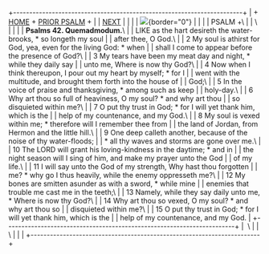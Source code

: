 +-----------------------------------------------------------------------+
| \+ [HOME](../index.html) + [PRIOR PSALM](Ps41.html) +                 |
| [NEXT](Ps43.html)                                                     |
|                                                                       |
| ![](http://stats.superstats.com/b/ss/DAVIDMCMANNES/1){border="0"}     |
|                                                                       |
| PSALM +\                                                              |
| \                                                                     |
|                                                                       |
| **Psalms 42. Quemadmodum.**\                                          |
| LIKE as the hart desireth the water-brooks, \* so longeth my soul     |
| after thee, O God.\                                                   |
| 2 My soul is athirst for God, yea, even for the living God: \* when   |
| shall I come to appear before the presence of God?\                   |
| 3 My tears have been my meat day and night, \* while they daily say   |
| unto me, Where is now thy God?\                                       |
| 4 Now when I think thereupon, I pour out my heart by myself; \* for I |
| went with the multitude, and brought them forth into the house of     |
| God;\                                                                 |
| 5 In the voice of praise and thanksgiving, \* among such as keep      |
| holy-day.\                                                            |
| 6 Why art thou so full of heaviness, O my soul? \* and why art thou   |
| so disquieted within me?\                                             |
| 7 O put thy trust in God; \* for I will yet thank him, which is the   |
| help of my countenance, and my God.\                                  |
| 8 My soul is vexed within me; \* therefore will I remember thee from  |
| the land of Jordan, from Hermon and the little hill.\                 |
| 9 One deep calleth another, because of the noise of thy water-floods; |
| \* all thy waves and storms are gone over me.\                        |
| 10 The LORD will grant his loving-kindness in the daytime; \* and in  |
| the night season will I sing of him, and make my prayer unto the God  |
| of my life.\                                                          |
| 11 I will say unto the God of my strength, Why hast thou forgotten    |
| me? \* why go I thus heavily, while the enemy oppresseth me?\         |
| 12 My bones are smitten asunder as with a sword, \* while mine        |
| enemies that trouble me cast me in the teeth;\                        |
| 13 Namely, while they say daily unto me, \* Where is now thy God?\    |
| 14 Why art thou so vexed, O my soul? \* and why art thou so           |
| disquieted within me?\                                                |
| 15 O put thy trust in God; \* for I will yet thank him, which is the  |
| help of my countenance, and my God.                                   |
+-----------------------------------------------------------------------+
|  \                                                                    |
| \                                                                     |
| [](http://www.episcopalnet.org/DBS/DOR.html)                          |
+-----------------------------------------------------------------------+
